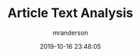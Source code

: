 ---
date: 2019-10-16 23:48:05
layout: post
title: Article Text Analysis
image: assets/img/reports/bbc.jpg
page_url: rikeshpatel.io/reports/bbc_report.pdf
category: NLP
tags:
  - Sentiment ML
  - Topics
author: mranderson
paginate: true
---